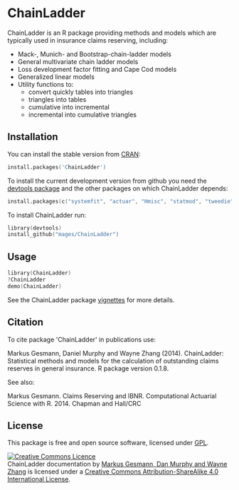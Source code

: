 # ChainLadder 

ChainLadder is an R package providing methods and models which are typically used in insurance claims reserving, including:

- Mack-, Munich- and Bootstrap-chain-ladder models
- General multivariate chain ladder models 
- Loss development factor fitting and Cape Cod models 
- Generalized linear models 
- Utility functions to:
  - convert quickly tables into triangles
  - triangles into tables 
  - cumulative into incremental 
  - incremental into cumulative triangles

## Installation

You can install the stable version from
[CRAN](http://cran.r-project.org/package=ChainLadder):

```s
install.packages('ChainLadder')
```

To install the current development version from github you need the [devtools package](http://cran.r-project.org/web/packages/devtools/index.html) and the other packages on which ChainLadder depends:

```s
install.packages(c("systemfit", "actuar", "Hmisc", "statmod", "tweedie", "cplm"))
```

To install ChainLadder run:
```s
library(devtools)
install_github("mages/ChainLadder")
```

## Usage

```s
library(ChainLadder)
?ChainLadder
demo(ChainLadder)
```

See the ChainLadder package [vignettes](http://cran.r-project.org/web/packages/ChainLadder/) for more details. 

## Citation

To cite package 'ChainLadder' in publications use:

  Markus Gesmann, Daniel Murphy and Wayne Zhang (2014). ChainLadder:
  Statistical methods and models for the calculation of outstanding claims
  reserves in general insurance. R package version 0.1.8.
  
See also:

  Markus Gesmann. Claims Reserving and IBNR. Computational Actuarial Science
  with R. 2014. Chapman and Hall/CRC

## License

This package is free and open source software, licensed under [GPL](https://www.gnu.org/copyleft/gpl.html).

<a rel="license" href="http://creativecommons.org/licenses/by-sa/4.0/deed.en_GB"><img alt="Creative Commons Licence" style="border-width:0" src="http://i.creativecommons.org/l/by-sa/4.0/80x15.png" /></a><br /><span xmlns:dct="http://purl.org/dc/terms/" property="dct:title">ChainLadder documentation</span> by <a xmlns:cc="http://creativecommons.org/ns#" href="https://github.com/mages/ChainLadder" property="cc:attributionName" rel="cc:attributionURL">Markus Gesmann, Dan Murphy and Wayne Zhang</a> is licensed under a <a rel="license" href="http://creativecommons.org/licenses/by-sa/4.0/deed.en_GB">Creative Commons Attribution-ShareAlike 4.0 International License</a>. 